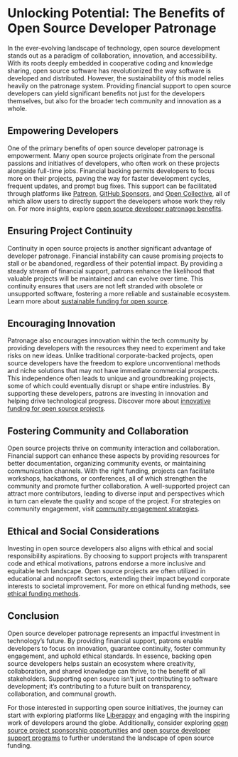 # Unlocking Potential: The Benefits of Open Source Developer Patronage

In the ever-evolving landscape of technology, open source development stands out as a paradigm of collaboration, innovation, and accessibility. With its roots deeply embedded in cooperative coding and knowledge sharing, open source software has revolutionized the way software is developed and distributed. However, the sustainability of this model relies heavily on the patronage system. Providing financial support to open source developers can yield significant benefits not just for the developers themselves, but also for the broader tech community and innovation as a whole.

## Empowering Developers

One of the primary benefits of open source developer patronage is empowerment. Many open source projects originate from the personal passions and initiatives of developers, who often work on these projects alongside full-time jobs. Financial backing permits developers to focus more on their projects, paving the way for faster development cycles, frequent updates, and prompt bug fixes. This support can be facilitated through platforms like [Patreon](https://www.patreon.com/), [GitHub Sponsors](https://github.com/sponsors), and [Open Collective](https://opencollective.com/), all of which allow users to directly support the developers whose work they rely on. For more insights, explore [open source developer patronage benefits](https://www.license-token.com/wiki/open-source-developer-patronage-benefits).

## Ensuring Project Continuity

Continuity in open source projects is another significant advantage of developer patronage. Financial instability can cause promising projects to stall or be abandoned, regardless of their potential impact. By providing a steady stream of financial support, patrons enhance the likelihood that valuable projects will be maintained and can evolve over time. This continuity ensures that users are not left stranded with obsolete or unsupported software, fostering a more reliable and sustainable ecosystem. Learn more about [sustainable funding for open source](https://www.license-token.com/wiki/sustainable-funding-for-open-source).

## Encouraging Innovation

Patronage also encourages innovation within the tech community by providing developers with the resources they need to experiment and take risks on new ideas. Unlike traditional corporate-backed projects, open source developers have the freedom to explore unconventional methods and niche solutions that may not have immediate commercial prospects. This independence often leads to unique and groundbreaking projects, some of which could eventually disrupt or shape entire industries. By supporting these developers, patrons are investing in innovation and helping drive technological progress. Discover more about [innovative funding for open source projects](https://www.license-token.com/wiki/innovative-funding-for-open-source-projects).

## Fostering Community and Collaboration

Open source projects thrive on community interaction and collaboration. Financial support can enhance these aspects by providing resources for better documentation, organizing community events, or maintaining communication channels. With the right funding, projects can facilitate workshops, hackathons, or conferences, all of which strengthen the community and promote further collaboration. A well-supported project can attract more contributors, leading to diverse input and perspectives which in turn can elevate the quality and scope of the project. For strategies on community engagement, visit [community engagement strategies](https://www.license-token.com/wiki/community-engagement-strategies).

## Ethical and Social Considerations

Investing in open source developers also aligns with ethical and social responsibility aspirations. By choosing to support projects with transparent code and ethical motivations, patrons endorse a more inclusive and equitable tech landscape. Open source projects are often utilized in educational and nonprofit sectors, extending their impact beyond corporate interests to societal improvement. For more on ethical funding methods, see [ethical funding methods](https://www.license-token.com/wiki/ethical-funding-methods).

## Conclusion

Open source developer patronage represents an impactful investment in technology’s future. By providing financial support, patrons enable developers to focus on innovation, guarantee continuity, foster community engagement, and uphold ethical standards. In essence, backing open source developers helps sustain an ecosystem where creativity, collaboration, and shared knowledge can thrive, to the benefit of all stakeholders. Supporting open source isn’t just contributing to software development; it’s contributing to a future built on transparency, collaboration, and communal growth.

For those interested in supporting open source initiatives, the journey can start with exploring platforms like [Liberapay](https://liberapay.com/) and engaging with the inspiring work of developers around the globe. Additionally, consider exploring [open source project sponsorship opportunities](https://www.license-token.com/wiki/open-source-project-sponsorship-opportunities) and [open source developer support programs](https://www.license-token.com/wiki/open-source-developer-support-programs) to further understand the landscape of open source funding.